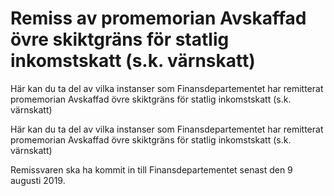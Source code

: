 # Remiss av promemorian Avskaffad övre skiktgräns för statlig inkomstskatt (s.k. värnskatt)

Här kan du ta del av vilka instanser som Finansdepartementet har remitterat promemorian Avskaffad övre skiktgräns för statlig inkomstskatt (s.k. värnskatt)

Här kan du ta del av vilka instanser som Finansdepartementet har remitterat promemorian Avskaffad övre skiktgräns för statlig inkomstskatt (s.k. värnskatt)

Remissvaren ska ha kommit in till Finansdepartementet senast
den 9 augusti 2019.

